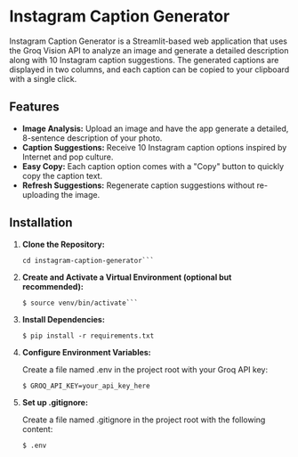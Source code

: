 # Instagram Caption Generator

Instagram Caption Generator is a Streamlit-based web application that uses the Groq Vision API to analyze an image and generate a detailed description along with 10 Instagram caption suggestions. The generated captions are displayed in two columns, and each caption can be copied to your clipboard with a single click.

## Features

- **Image Analysis:** Upload an image and have the app generate a detailed, 8-sentence description of your photo.
- **Caption Suggestions:** Receive 10 Instagram caption options inspired by Internet and pop culture.
- **Easy Copy:** Each caption option comes with a "Copy" button to quickly copy the caption text.
- **Refresh Suggestions:** Regenerate caption suggestions without re-uploading the image.

## Installation

1. **Clone the Repository:**

   ```git clone https://github.com/yourusername/instagram-caption-generator.git
   cd instagram-caption-generator```

2. **Create and Activate a Virtual Environment (optional but recommended):**

   ```$ python3 -m venv venv
   $ source venv/bin/activate```

3. **Install Dependencies:**

   ```$ pip install -r requirements.txt```

4. **Configure Environment Variables:**

   Create a file named .env in the project root with your Groq API key:

   ```$ GROQ_API_KEY=your_api_key_here```

5. **Set up .gitignore:**

   Create a file named .gitignore in the project root with the following content:

   ```$ uploaded_images/
   $ .env
